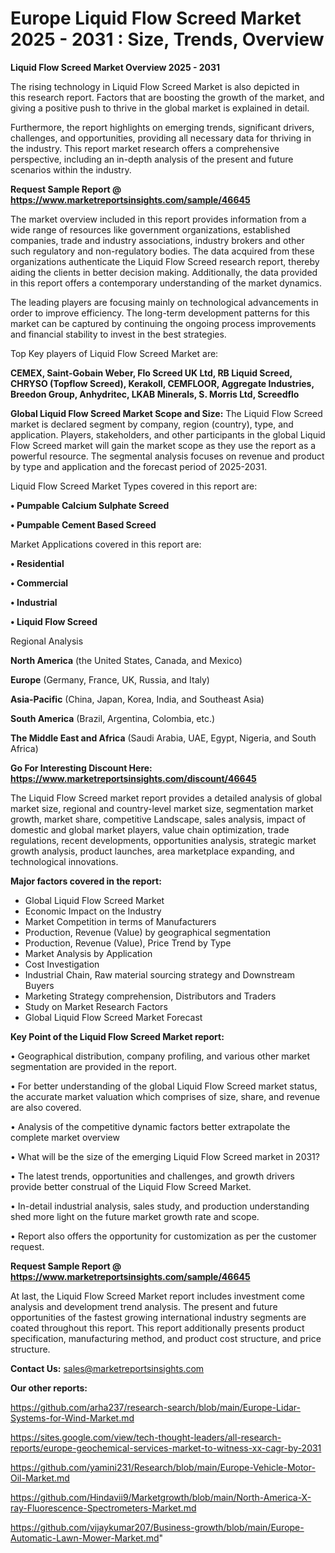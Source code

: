 # Europe Liquid Flow Screed Market 2025 - 2031 : Size, Trends, Overview

<Strong> Liquid Flow Screed Market Overview 2025 - 2031</strong>

The rising technology in Liquid Flow Screed Market is also depicted in this research report. Factors that are boosting the growth of the market, and giving a positive push to thrive in the global market is explained in detail.

Furthermore, the report highlights on emerging trends, significant drivers, challenges, and opportunities, providing all necessary data for thriving in the industry. This report market research offers a comprehensive perspective, including an in-depth analysis of the present and future scenarios within the industry.

<strong>Request Sample Report @ <a href=https://www.marketreportsinsights.com/sample/46645>https://www.marketreportsinsights.com/sample/46645</a></strong>

The market overview included in this report provides information from a wide range of resources like government organizations, established companies, trade and industry associations, industry brokers and other such regulatory and non-regulatory bodies. The data acquired from these organizations authenticate the Liquid Flow Screed research report, thereby aiding the clients in better decision making. Additionally, the data provided in this report offers a contemporary understanding of the market dynamics.

The leading players are focusing mainly on technological advancements in order to improve efficiency. The long-term development patterns for this market can be captured by continuing the ongoing process improvements and financial stability to invest in the best strategies.

Top Key players of Liquid Flow Screed Market are:

<strong>CEMEX, Saint-Gobain Weber, Flo Screed UK Ltd, RB Liquid Screed, CHRYSO (Topflow Screed), Kerakoll, CEMFLOOR, Aggregate Industries, Breedon Group, Anhydritec, LKAB Minerals, S. Morris Ltd, Screedflo</strong>

<strong><b>Global Liquid Flow Screed Market Scope and Size:</b></strong>
The Liquid Flow Screed market is declared segment by company, region (country), type, and application. Players, stakeholders, and other participants in the global Liquid Flow Screed market will gain the market scope as they use the report as a powerful resource. The segmental analysis focuses on revenue and product by type and application and the forecast period of 2025-2031.

Liquid Flow Screed Market Types covered in this report are:

<strong>•  Pumpable Calcium Sulphate Screed

•  Pumpable Cement Based Screed</strong>

Market Applications covered in this report are:

<strong>•  Residential

•  Commercial

•  Industrial

•  Liquid Flow Screed</strong> 

Regional Analysis

<strong>North America</strong> (the United States, Canada, and Mexico)

<strong>Europe</strong> (Germany, France, UK, Russia, and Italy)

<strong>Asia-Pacific</strong> (China, Japan, Korea, India, and Southeast Asia)

<strong>South America</strong> (Brazil, Argentina, Colombia, etc.)

<strong>The Middle East and Africa</strong> (Saudi Arabia, UAE, Egypt, Nigeria, and South Africa)

<strong>Go For Interesting Discount Here: <a href=https://www.marketreportsinsights.com/discount/46645>https://www.marketreportsinsights.com/discount/46645</a></strong>

The Liquid Flow Screed market report provides a detailed analysis of global market size, regional and country-level market size, segmentation market growth, market share, competitive Landscape, sales analysis, impact of domestic and global market players, value chain optimization, trade regulations, recent developments, opportunities analysis, strategic market growth analysis, product launches, area marketplace expanding, and technological innovations.

<strong><b>Major factors covered in the report:</b></strong>
<ul>
  <li>Global Liquid Flow Screed Market </li>
  <li>Economic Impact on the Industry</li>
  <li>Market Competition in terms of Manufacturers</li>
  <li>Production, Revenue (Value) by geographical segmentation</li>
  <li>Production, Revenue (Value), Price Trend by Type</li>
  <li>Market Analysis by Application</li>
  <li>Cost Investigation</li>
  <li>Industrial Chain, Raw material sourcing strategy and Downstream Buyers</li>
  <li>Marketing Strategy comprehension, Distributors and Traders</li>
  <li>Study on Market Research Factors</li>
  <li>Global Liquid Flow Screed Market Forecast</li>
</ul>

<strong><b>Key Point of the Liquid Flow Screed Market report:</b></strong>

• Geographical distribution, company profiling, and various other market segmentation are provided in the report.

• For better understanding of the global Liquid Flow Screed market status, the accurate market valuation which comprises of size, share, and revenue are also covered.

• Analysis of the competitive dynamic factors better extrapolate the complete market overview

• What will be the size of the emerging Liquid Flow Screed market in 2031?

• The latest trends, opportunities and challenges, and growth drivers provide better construal of the Liquid Flow Screed Market.

• In-detail industrial analysis, sales study, and production understanding shed more light on the future market growth rate and scope.

• Report also offers the opportunity for customization as per the customer request.

<strong>Request Sample Report @ <a href=https://www.marketreportsinsights.com/sample/46645>https://www.marketreportsinsights.com/sample/46645</a></strong>

At last, the Liquid Flow Screed Market report includes investment come analysis and development trend analysis. The present and future opportunities of the fastest growing international industry segments are coated throughout this report. This report additionally presents product specification, manufacturing method, and product cost structure, and price structure.

<strong>Contact Us:</strong>
sales@marketreportsinsights.com

<strong>Our other reports:</strong>

<a href=https://github.com/arha237/research-search/blob/main/Europe-Lidar-Systems-for-Wind-Market.md>https://github.com/arha237/research-search/blob/main/Europe-Lidar-Systems-for-Wind-Market.md</a>

<a href=https://sites.google.com/view/tech-thought-leaders/all-research-reports/europe-geochemical-services-market-to-witness-xx-cagr-by-2031>https://sites.google.com/view/tech-thought-leaders/all-research-reports/europe-geochemical-services-market-to-witness-xx-cagr-by-2031</a>

<a href=https://github.com/yamini231/Research/blob/main/Europe-Vehicle-Motor-Oil-Market.md>https://github.com/yamini231/Research/blob/main/Europe-Vehicle-Motor-Oil-Market.md</a>

<a href=https://github.com/Hindavii9/Marketgrowth/blob/main/North-America-X-ray-Fluorescence-Spectrometers-Market.md>https://github.com/Hindavii9/Marketgrowth/blob/main/North-America-X-ray-Fluorescence-Spectrometers-Market.md</a>

<a href=https://github.com/vijaykumar207/Business-growth/blob/main/Europe-Automatic-Lawn-Mower-Market.md>https://github.com/vijaykumar207/Business-growth/blob/main/Europe-Automatic-Lawn-Mower-Market.md</a>"
